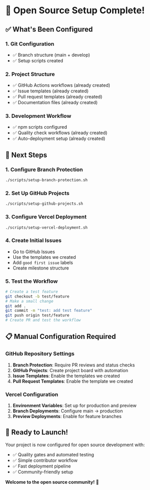 # 🎉 Open Source Setup Complete!

## ✅ What's Been Configured

### 1. Git Configuration
- ✅ Branch structure (main + develop)
- ✅ Setup scripts created

### 2. Project Structure
- ✅ GitHub Actions workflows (already created)
- ✅ Issue templates (already created)
- ✅ Pull request templates (already created)
- ✅ Documentation files (already created)

### 3. Development Workflow
- ✅ npm scripts configured
- ✅ Quality check workflows (already created)
- ✅ Auto-deployment setup (already created)

## 🚀 Next Steps

### 1. Configure Branch Protection
```bash
./scripts/setup-branch-protection.sh
```

### 2. Set Up GitHub Projects
```bash
./scripts/setup-github-projects.sh
```

### 3. Configure Vercel Deployment
```bash
./scripts/setup-vercel-deployment.sh
```

### 4. Create Initial Issues
- Go to GitHub Issues
- Use the templates we created
- Add `good first issue` labels
- Create milestone structure

### 5. Test the Workflow
```bash
# Create a test feature
git checkout -b test/feature
# Make a small change
git add .
git commit -m "test: add test feature"
git push origin test/feature
# Create PR and test the workflow
```

## 📋 Manual Configuration Required

### GitHub Repository Settings
1. **Branch Protection**: Require PR reviews and status checks
2. **GitHub Projects**: Create project board with automation
3. **Issue Templates**: Enable the templates we created
4. **Pull Request Templates**: Enable the template we created

### Vercel Configuration
1. **Environment Variables**: Set up for production and preview
2. **Branch Deployments**: Configure main → production
3. **Preview Deployments**: Enable for feature branches

## 🎯 Ready to Launch!

Your project is now configured for open source development with:
- ✅ Quality gates and automated testing
- ✅ Simple contributor workflow
- ✅ Fast deployment pipeline
- ✅ Community-friendly setup

**Welcome to the open source community!** 🚀
